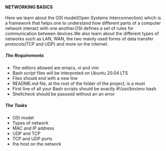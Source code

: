#### NETWORKING BASICS
Here we learn about the OSI model(Open Systems Interconnection) which is a framework that helps one to understand how different parts of a computer network interact with one another.OSI defines a set of rules for communication between devices.We also learn about the different types of networks such as LAN, WAN, the two mainly used forms of data transfer protocols(TCP and UDP) and more on the internet.

##### The Requirements
- The editors allowed are emacs, vi and vim
- Bash script files will be interpreted on Ubuntu 20.04 LTS
- Files should end with a new line
- README.md file, at the root of the folder of the project, is a must
- First line of all your Bash scripts should be exactly #!/usr/bin/env bash
- Shellcheck should be passsed without an an error

##### The Tasks
- OSI model
- Types of network
- MAC and IP address
- UDP and TCP
- TCP and UDP ports
- the host on the network

